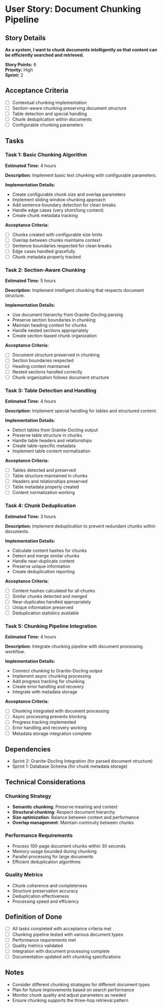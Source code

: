 # User Story: Document Chunking Pipeline

## Story Details
**As a system, I want to chunk documents intelligently so that content can be efficiently searched and retrieved.**

**Story Points:** 8  
**Priority:** High  
**Sprint:** 2

## Acceptance Criteria
- [ ] Contextual chunking implementation
- [ ] Section-aware chunking preserving document structure
- [ ] Table detection and special handling
- [ ] Chunk deduplication within documents
- [ ] Configurable chunking parameters

## Tasks

### Task 1: Basic Chunking Algorithm
**Estimated Time:** 4 hours

**Description:** Implement basic text chunking with configurable parameters.

**Implementation Details:**
- Create configurable chunk size and overlap parameters
- Implement sliding window chunking approach
- Add sentence boundary detection for clean breaks
- Handle edge cases (very short/long content)
- Create chunk metadata tracking

**Acceptance Criteria:**
- [ ] Chunks created with configurable size limits
- [ ] Overlap between chunks maintains context
- [ ] Sentence boundaries respected for clean breaks
- [ ] Edge cases handled gracefully
- [ ] Chunk metadata properly tracked

### Task 2: Section-Aware Chunking
**Estimated Time:** 5 hours

**Description:** Implement intelligent chunking that respects document structure.

**Implementation Details:**
- Use document hierarchy from Granite-Docling parsing
- Preserve section boundaries in chunking
- Maintain heading context for chunks
- Handle nested sections appropriately
- Create section-based chunk organization

**Acceptance Criteria:**
- [ ] Document structure preserved in chunking
- [ ] Section boundaries respected
- [ ] Heading context maintained
- [ ] Nested sections handled correctly
- [ ] Chunk organization follows document structure

### Task 3: Table Detection and Handling
**Estimated Time:** 4 hours

**Description:** Implement special handling for tables and structured content.

**Implementation Details:**
- Detect tables from Granite-Docling output
- Preserve table structure in chunks
- Handle table headers and relationships
- Create table-specific metadata
- Implement table content normalization

**Acceptance Criteria:**
- [ ] Tables detected and preserved
- [ ] Table structure maintained in chunks
- [ ] Headers and relationships preserved
- [ ] Table metadata properly created
- [ ] Content normalization working

### Task 4: Chunk Deduplication
**Estimated Time:** 3 hours

**Description:** Implement deduplication to prevent redundant chunks within documents.

**Implementation Details:**
- Calculate content hashes for chunks
- Detect and merge similar chunks
- Handle near-duplicate content
- Preserve unique information
- Create deduplication reporting

**Acceptance Criteria:**
- [ ] Content hashes calculated for all chunks
- [ ] Similar chunks detected and merged
- [ ] Near-duplicates handled appropriately
- [ ] Unique information preserved
- [ ] Deduplication statistics available

### Task 5: Chunking Pipeline Integration
**Estimated Time:** 4 hours

**Description:** Integrate chunking pipeline with document processing workflow.

**Implementation Details:**
- Connect chunking to Granite-Docling output
- Implement async chunking processing
- Add progress tracking for chunking
- Create error handling and recovery
- Integrate with metadata storage

**Acceptance Criteria:**
- [ ] Chunking integrated with document processing
- [ ] Async processing prevents blocking
- [ ] Progress tracking implemented
- [ ] Error handling and recovery working
- [ ] Metadata storage integration complete

## Dependencies
- Sprint 2: Granite-Docling Integration (for parsed document structure)
- Sprint 1: Database Schema (for chunk metadata storage)

## Technical Considerations

### Chunking Strategy
- **Semantic chunking**: Preserve meaning and context
- **Structural chunking**: Respect document hierarchy
- **Size optimization**: Balance between context and performance
- **Overlap management**: Maintain continuity between chunks

### Performance Requirements
- Process 100-page document chunks within 30 seconds
- Memory usage bounded during chunking
- Parallel processing for large documents
- Efficient deduplication algorithms

### Quality Metrics
- Chunk coherence and completeness
- Structure preservation accuracy
- Deduplication effectiveness
- Processing speed and efficiency

## Definition of Done
- [ ] All tasks completed with acceptance criteria met
- [ ] Chunking pipeline tested with various document types
- [ ] Performance requirements met
- [ ] Quality metrics validated
- [ ] Integration with document processing complete
- [ ] Documentation updated with chunking specifications

## Notes
- Consider different chunking strategies for different document types
- Plan for future improvements based on search performance
- Monitor chunk quality and adjust parameters as needed
- Ensure chunking supports the three-hop retrieval pattern
